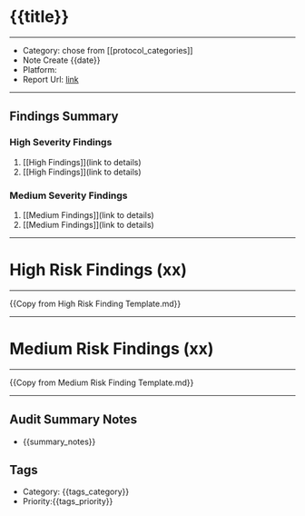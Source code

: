 
# {{title}}
---
- Category: chose from [[protocol_categories]]
- Note Create {{date}}
- Platform: 
- Report Url: [link](link)
---
## Findings Summary

### High Severity Findings
1. [[High Findings]](link to details)
2. [[High Findings]](link to details)

### Medium Severity Findings
1. [[Medium Findings]](link to details)
2. [[Medium Findings]](link to details)

---
# High Risk Findings (xx)

---

{{Copy from High Risk Finding Template.md}}

---

# Medium Risk Findings (xx)

---

{{Copy from Medium Risk Finding Template.md}}

---

## Audit Summary Notes
- {{summary_notes}}

## Tags
- Category: {{tags_category}}
- Priority:{{tags_priority}}